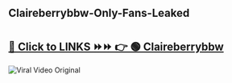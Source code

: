 
 ## Claireberrybbw-Only-Fans-Leaked

# <h2><a href="https://clipsfans.com/Claireberrybbw&ref=git">🔗 Click to LINKS ⏩⏩ 👉 🟢 Claireberrybbw </a></h2>

<a href="https://clipsfans.com/Claireberrybbw&ref=git" rel="nofollow" data-target="animated-image.originalLink"><img src="https://i.ibb.co.com/xMMVF88/686577567.gif" alt="Viral Video Original" style="max-width: 100%; display: inline-block;" data-target="animated-image.originalImage"></a>
